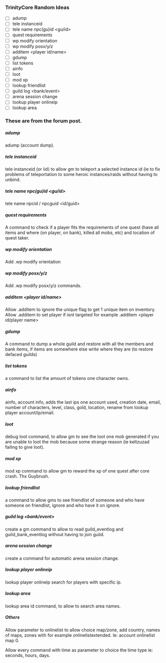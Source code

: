 ### TrinityCore Random Ideas

- [ ] adump
- [ ] tele instanceid
- [ ] tele name <player> npc(gu)id <gu/id>
- [ ] quest requirements
- [ ] wp modify orientation
- [ ] wp modify posx/y/z
- [ ] additem <itemid> <player id/name>
- [ ] gdump
- [ ] list tokens
- [ ] ainfo
- [ ] loot
- [ ] mod xp
- [ ] lookup friendlist
- [ ] guild log <bank/event>
- [ ] arena session change
- [ ] lookup player onlineip
- [ ] lookup area <id>

### These are from the forum post.
##### adump
adump (account dump).

##### tele instanceid
tele instanceid (or iid) to allow gm to teleport a selected instance id (ie to fix problems of teleportation to some heroic instances/raids without having to unbind.

##### tele name <player> npc(gu)id <gu/id>
tele name <player> npcid / npcguid <id/guid>

##### quest requirements
A command to check if a player fits the requirements of one quest (have all items and where (on player, on bank), killed all mobs, etc) and location of quest taker.

##### wp modify orientation
Add .wp modify orientation

##### wp modify posx/y/z
Add .wp modify posx/y/z commands.

##### additem <itemid> <player id/name>
Allow .additem to ignore the unique flag to get 1 unique item on inventory.
Allow .additem to set player if isnt targeted for example .additem <item id> <player id/player name>

##### gdump
A command to dump a whole guild and restore with all the members and bank items, if items are somewhere else write where they are (to restore defaced guilds)

##### list tokens
a command to list the amount of tokens one character owns.

##### ainfo
ainfo, account info, adds the last ips one account used, creation date, email, number of characters, level, class, gold, location, rename from lookup player account/ip/email.

##### loot
debug loot command, to allow gm to see the loot one mob generated if you are unable to loot the mob because some strange reason (ie keltzuzad failing to give loot).

##### mod xp
mod xp command to allow gm to reward the xp of one quest after core crash. Thx Guybrush.

##### lookup friendlist
a command to allow gms to see friendlist of someone and who have someone on friendlist, ignore and who have it on ignore.

##### guild log <bank/event>
create a gm command to allow to read guild_eventlog and guild_bank_eventlog without having to join guild.

##### arena session change
create a command for automatic arena session change.

##### lookup player onlineip
lookup player onlineip search for players with specific ip.

##### lookup area <id>
lookup area id command, to allow to search area names.

##### Others

Allow parameter to onlinelist to allow choice map/zone, add country, names of maps, zones with for example onlinelistextended. Ie: account onlinelist map 0.

Allow every command with time as parameter to choice the time type ie: seconds, hours, days.
